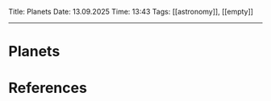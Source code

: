 Title: Planets
Date: 13.09.2025
Time: 13:43
Tags: [[astronomy]], [[empty]]

---
# Planets



# References